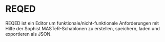 # REQED

REQED ist ein Editor um funktionale/nicht-funktionale Anforderungen mit Hilfe der Sophist MASTeR-Schablonen zu erstellen,
speichern, laden und exportieren als JSON.
